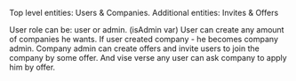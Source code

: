 Top level entities: Users & Companies.
Additional entities: Invites & Offers

User role can be: user or admin. (isAdmin var)
User can create any amount of companies he wants.
If user created company - he becomes company admin.
Company admin can create offers and invite users to join the company by some offer.
And vise verse any user can ask company to apply him by offer. 